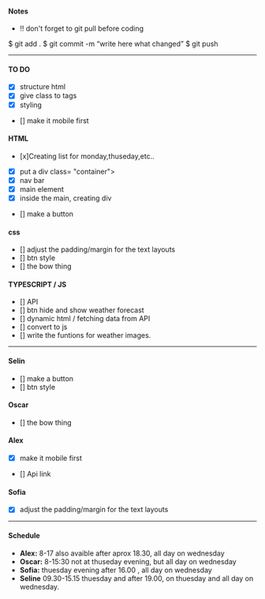 #### Notes
- !! don't forget to git pull before coding


$ git add .
$ git commit -m “write here what changed”
$ git push


-------------------------------------------

#### TO DO
- [x] structure html
- [x] give class to tags
- [x] styling 
- [] make it mobile first <!--alex-->

#### HTML
- [x]Creating list for monday,thuseday,etc..
- [x] put a div class= "container">
- [x] nav bar
- [x] main element
- [x] inside the main, creating div
- [] make a button <!-- Selin -->

#### css
- [] adjust the padding/margin for the text layouts <!-- Sofia -->
- [] btn style <!-- Selin -->
- [] the bow thing <!-- Oscar -->

#### TYPESCRIPT / JS
- [] API
- [] btn hide and show weather forecast
- [] dynamic html / fetching data from API
- [] convert to js
- [] write the funtions for weather images.

-------------------------------------------

#### Selin
- [] make a button
- [] btn style

#### Oscar
- [] the bow thing

#### Alex
- [x] make it mobile first
- [] Api link


#### Sofia
- [x] adjust the padding/margin for the text layouts

-------------------------------------------

#### Schedule 

- **Alex:** 8-17 also avaible after aprox 18.30, all day on wednesday
- **Oscar:** 8-15:30 not at thuseday evening, but all day on wednesday
- **Sofia:** thuesday evening after 16.00 , all day on wednesday
- **Seline**  09.30-15.15 thuesday and after 19.00, on thuesday and all day on wednesday.